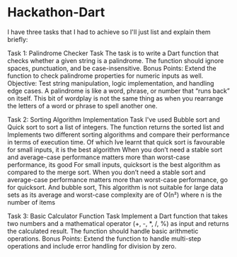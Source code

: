 # Hackathon-Dart

I have three tasks that I had to achieve so I'll just list and explain them briefly:

Task 1: Palindrome Checker Task
The task is to write a Dart function that checks whether a given string is a palindrome. The function should ignore spaces, punctuation, and be case-insensitive. Bonus Points: Extend the function to check palindrome properties for numeric inputs as well. Objective: Test string manipulation, logic implementation, and handling edge cases.
A palindrome is like a word, phrase, or number that “runs back” on itself. This bit of wordplay is not the same thing as when you rearrange the letters of a word or phrase to spell another one.

Task 2: Sorting Algorithm Implementation Task
I've used Bubble sort and Quick sort to sort a list of integers. The function returns the sorted list and Implements two different sorting algorithms and compare their performance in terms of execution time. Of which Ive learnt that quick sort is favourable for small inputs, it is the best algorithm When you don’t need a stable sort and average-case performance matters more than worst-case performance, its good For small inputs, quicksort is the best algorithm as compared to the merge sort. When you don’t need a stable sort and average-case performance matters more than worst-case performance, go for quicksort. And bubble sort, This algorithm is not suitable for large data sets as its average and worst-case complexity are of Ο(n²) where n is the number of items

Task 3: Basic Calculator Function Task
Implement a Dart function that takes two numbers and a mathematical operator (+, -, *, /, %) as input and returns the calculated result. The function should handle basic arithmetic operations. Bonus Points: Extend the function to handle multi-step operations and include error handling for division by zero. 

